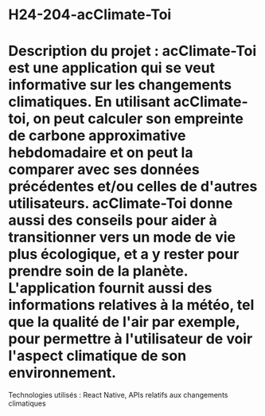 # H24-204-acClimate-Toi
# Description du projet : acClimate-Toi est une application qui se veut informative sur les changements climatiques. En utilisant acClimate-toi, on peut calculer son empreinte de carbone approximative hebdomadaire et on peut la comparer avec ses données précédentes et/ou celles de d'autres utilisateurs. acClimate-Toi donne aussi des conseils pour aider à transitionner vers un mode de vie plus écologique, et a y rester pour prendre soin de la planète. L'application fournit aussi des informations relatives à la météo, tel que la qualité de l'air par exemple, pour permettre à l'utilisateur de voir l'aspect climatique de son environnement. 

Technologies utilisés : React Native, APIs relatifs aux changements climatiques
